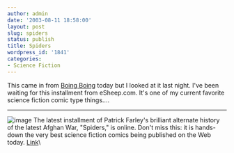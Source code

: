 ```yaml
---
author: admin
date: '2003-08-11 18:58:00'
layout: post
slug: spiders
status: publish
title: Spiders
wordpress_id: '1841'
categories:
- Science Fiction
---
```


This came in from [Boing Boing](http://www.boingboing.net) today but I
looked at it last night. I've been waiting for this installment from
eSheep.com. It's one of my current favorite science fiction comic type
things....

* * * * *

![image](http://www.arcanology.com/images/spiders35.jpg) The latest
installment of Patrick Farley's brilliant alternate history of the
latest Afghan War, "Spiders," is online. Don't miss this: it is
hands-down the very best science fiction comics being published on the
Web today.
[Link](http://www.saturn5.com/~esheep/spiders/01_hospital.html)\

